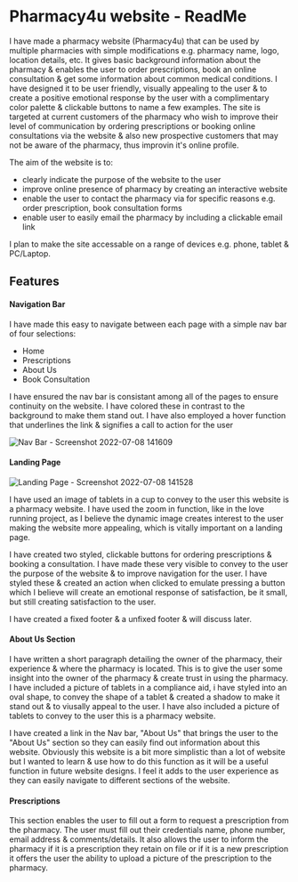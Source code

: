 <h1> Pharmacy4u website - ReadMe</h1>

<p> 
    I have made a pharmacy website (Pharmacy4u) that can be used by multiple pharmacies with simple modifications e.g. pharmacy name, logo, location details, etc. It gives basic background information about the pharmacy & enables the user to order prescriptions, book an online consultation & get some information about common medical conditions. I have designed it to be user friendly, visually appealing to the user & to create a positive emotional response by the user with a complimentary color palette & clickable buttons to name a few examples.  The site is targeted at current customers of the pharmacy who wish to improve their level of communication by ordering prescriptions or booking online consultations via the website & also new prospective customers that may not be aware of the pharmacy, thus improvin it's online profile.  

The aim of the website is to:

- clearly indicate the purpose of the website to the user
- improve online presence of pharmacy by creating an interactive website
- enable the user to contact the pharmacy via for specific reasons e.g. order prescription, book consultation forms
- enable user to easily email the pharmacy by including a clickable email link 

I plan to make the site accessable on a range of devices e.g. phone, tablet & PC/Laptop.

</p>

<h2>Features</h2>

<h4> Navigation Bar</h4>

<p>
I have made this easy to navigate between each page with a simple nav bar of four selections:
	
- Home
- Prescriptions
- About Us
- Book Consultation
    
I have ensured the nav bar is consistant among all of the pages to ensure continuity on the website. I have colored these in contrast to the background to make them stand out. I have also employed a hover function that underlines the link & signifies a call to action for the user

![Nav Bar - Screenshot 2022-07-08 141609](https://user-images.githubusercontent.com/105642587/178160515-0384c4c3-b300-4006-8c47-1397adbd36f5.png)


</p>

<h4>Landing Page</h4>

![Landing Page - Screenshot 2022-07-08 141528 ](https://user-images.githubusercontent.com/105642587/178016830-5d530624-43ad-4113-8d29-1e98351278d2.png)

<p> 
I have used an image of tablets in a cup to convey to the user this website is a pharmacy website. I have used the zoom in function, like in the love running project, as I believe the dynamic image creates interest to the user making the website more appealing, which is vitally important on a landing page.

I have created two styled, clickable buttons for ordering prescriptions & booking a consultation. I have made these very visible to convey to the user the purpose of the website & to improve navigation for the user. I have styled these & created an action when clicked to emulate pressing a button which I believe will create an emotional response of satisfaction, be it small, but still creating satisfaction to the user. 
	
I have created a fixed footer & a unfixed footer & will discuss later. 

</p>

<h4>About Us Section</h4>

<p>
I have written a short paragraph detailing the owner of the pharmacy, their experience & where the pharmacy is located. This is to give the user some insight into the owner of the pharmacy & create trust in using the pharmacy.  I have included a picture of tablets in a compliance aid, i have styled into an oval shape, to convey the shape of a tablet & created a shadow to make it stand out & to viusally appeal to the user.  I have also included a picture of tablets to convey to the user this is a pharmacy website.
	
I have created a link in the Nav bar, "About Us" that brings the user to the "About Us" section so they can easily find out information about this website. Obviously this website is a bit more simplistic than a lot of website but I wanted to learn & use how to do this function as it will be a useful function in future website designs.  I feel it adds to the user experience as they can easily navigate to different sections of the website.   

</p>

<h4>Prescriptions</h4>

<p> 
This section enables the user to fill out a form to request a prescription from the pharmacy. The user must fill out their credentials name, phone number, email address & comments/details. It also allows the user to inform the pharmacy if it is a prescription they retain on file or if it is a new prescription it offers the user the ability to upload a picture of the prescription to the pharmacy.  
</p>



																																			


                                                                       
                                              





  

